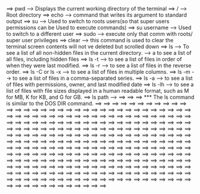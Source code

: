 ==> pwd --> Displays the current working directory of the terminal 
==> / --> Root directory
==> echo --> command that writes its argument to standard output 
==> su --> Used to switch to roots users(so that super users permissions can be Used to execute commands)
==> su username --> Used to switch to a different user 
==> sudo --> execute only that comm with roots/ super user privileges
==> clear --> this command is used to clear the terminal screen contents will not ve deleted but scrolled down
==> ls 
--> To see a list of all non-hidden files in the current directory. 
--> a to see a list of all files, including hidden files
==> ls -t --> to see a list of files in order of when they were last modified.
==> ls -r --> to see a list of files in the reverse order.
==> ls -C or ls -x --> to see a list of files in multiple columns. 
==> ls -m --> to see a list of files in a comma-separated series. 
==> ls -a --> to see a list of files with permissions, owner, and last modified date
==> ls -lh --> to see a list of files with file sizes displayed in a human readable format, such as M for MB, K for KB, and G for GB. 
==> ls path --> 
==> 
==> 
==> 
*** The ls command is similar to the DOS DIR command. 
==> 
==> 
==> 
==> 
==> 
==> 
==> 
==> 
==> 
==> 
==> 
==> 
==> 
==> 
==> 
==> 
==> 
==> 
==> 
==> 
==> 
==> 
==> 
==> 
==> 
==> 
==> 
==> 
==> 
==> 
==> 
==> 
==> 
==> 
==> 
==> 
==> 
==> 
==> 
==> 
==> 
==> 
==> 
==> 
==> 
==> 
==> 
==> 
==> 
==> 
==> 
==> 
==> 
==> 
==> 
==> 
==> 
==> 
==> 
==> 
==> 
==> 
==> 
==> 
==> 
==> 
==> 
==> 
==> 
==> 
==> 
==> 
==> 
==> 
==> 
==> 
==> 
==> 
==> 
==> 
==> 
==> 
==> 
==> 
==> 
==> 
==> 
==> 
==> 
==> 
==> 
==> 
==> 
==> 
==> 
==> 
==> 
==> 
==> 
==> 
==> 
==> 
==> 
==> 
==> 
==> 
==> 
==> 
==> 
==> 
==> 
==> 
==> 
==> 
==> 
==> 
==> 
==> 
==> 
==> 
==> 
==> 
==> 
==> 
==> 
==> 
==> 
==> 
==> 
==> 
==> 
==> 
==> 
==> 
==> 
==> 
==> 
==> 
==> 
==> 
==> 
==> 
==> 
==> 
==> 
==> 
==> 
==> 
==> 
==> 
==> 
==> 
==> 
==> 
==> 
==> 
==> 
==> 
==> 
==> 
==> 
==> 
==> 
==> 
==> 
==> 
==> 
==> 
==> 
==> 
==> 
==> 
==> 
==> 
==> 
==> 
==> 
==> 
==> 
==> 
==> 
==> 
==> 
==> 
==> 
==> 
==> 
==> 
==> 
==> 
==> 
==> 
==> 
==> 
==> 
==> 
==> 
==> 
==> 
==> 
==> 
==> 
==> 
==> 
==> 
==> 
==> 
==> 
==> 
==> 
==> 
==> 
==> 
==> 
==> 
==> 
==> 
==> 
==> 
==> 
==> 
==> 
==> 
==> 
==> 
==> 
==> 
==> 
==> 
==> 
==> 
==> 
==> 
==> 
==> 
==> 
==> 
==> 
==> 
==> 
==> 
==> 
==> 
==> 
==> 
==> 
==> 
==> 
==> 
==> 
==> 
==> 
==> 
==> 
==> 
==> 
==> 
==> 
==> 
==> 
==> 
==> 
==> 
==> 
==> 
==> 
==> 
==> 
==> 
==> 
==> 
==> 
==> 
==> 
==> 
==> 
==> 
==> 
==> 
==> 
==> 
==> 
==> 
==> 
==> 
==> 
==> 